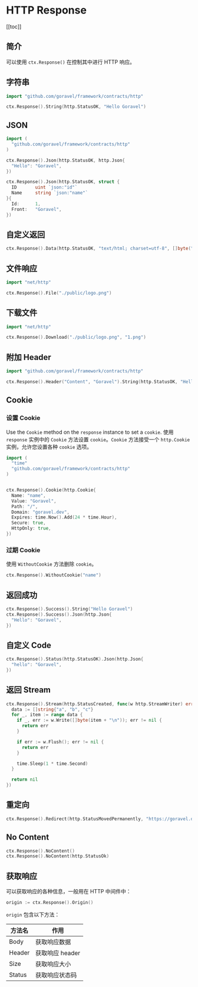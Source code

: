 # HTTP Response

[[toc]]

## 简介

可以使用 `ctx.Response()` 在控制其中进行 HTTP 响应。

## 字符串

```go
import "github.com/goravel/framework/contracts/http"

ctx.Response().String(http.StatusOK, "Hello Goravel")
```

## JSON

```go
import (
  "github.com/goravel/framework/contracts/http"
)

ctx.Response().Json(http.StatusOK, http.Json{
  "Hello": "Goravel",
})

ctx.Response().Json(http.StatusOK, struct {
  ID       uint `json:"id"`
  Name     string `json:"name"`
}{
  Id:      1,
  Front:   "Goravel",
})
```

## 自定义返回

```go
ctx.Response().Data(http.StatusOK, "text/html; charset=utf-8", []byte("<b>Goravel</b>"))
```

## 文件响应

```go
import "net/http"

ctx.Response().File("./public/logo.png")
```

## 下载文件

```go
import "net/http"

ctx.Response().Download("./public/logo.png", "1.png")
```

## 附加 Header

```go
import "github.com/goravel/framework/contracts/http"

ctx.Response().Header("Content", "Goravel").String(http.StatusOK, "Hello Goravel")
```

## Cookie

### 设置 Cookie

Use the `Cookie` method on the `response` instance to set a `cookie`. 使用 `response` 实例中的 `Cookie` 方法设置 `cookie`。`Cookie` 方法接受一个 `http.Cookie` 实例，允许您设置各种 `cookie` 选项。

```go
import (
  "time"
  "github.com/goravel/framework/contracts/http"
)


ctx.Response().Cookie(http.Cookie{
  Name: "name",
  Value: "Goravel",
  Path: "/",
  Domain: "goravel.dev",
  Expires: time.Now().Add(24 * time.Hour),
  Secure: true,
  HttpOnly: true,
})
```

### 过期 Cookie

使用 `WithoutCookie` 方法删除 `cookie`。

```go
ctx.Response().WithoutCookie("name")
```

## 返回成功

```go
ctx.Response().Success().String("Hello Goravel")
ctx.Response().Success().Json(http.Json{
  "Hello": "Goravel",
})
```

## 自定义 Code

```go
ctx.Response().Status(http.StatusOK).Json(http.Json{
  "hello": "Goravel",
})
```

## 返回 Stream

```go
ctx.Response().Stream(http.StatusCreated, func(w http.StreamWriter) error {
  data := []string{"a", "b", "c"}
  for _, item := range data {
    if _, err := w.Write([]byte(item + "\n")); err != nil {
      return err
    }

    if err := w.Flush(); err != nil {
      return err
    }

    time.Sleep(1 * time.Second)
  }

  return nil
})
```

## 重定向

```go
ctx.Response().Redirect(http.StatusMovedPermanently, "https://goravel.dev")
```

## No Content

```go
ctx.Response().NoContent()
ctx.Response().NoContent(http.StatusOk)
```

## 获取响应

可以获取响应的各种信息，一般用在 HTTP 中间件中：

```go
origin := ctx.Response().Origin()
```

`origin` 包含以下方法：

| 方法名    | 作用          |
| ------ | ----------- |
| Body   | 获取响应数据      |
| Header | 获取响应 header |
| Size   | 获取响应大小      |
| Status | 获取响应状态码     |

